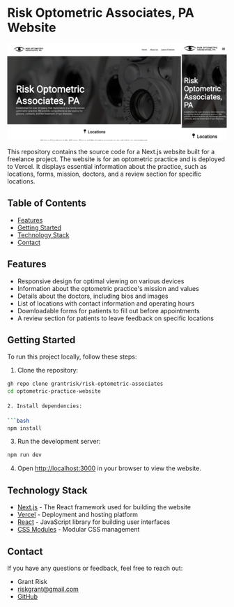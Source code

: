 # Risk Optometric Associates, PA Website

![Screenshot of the website](images/screenshots.png)

This repository contains the source code for a Next.js website built for a freelance project. The website is for an optometric practice and is deployed to Vercel. It displays essential information about the practice, such as locations, forms, mission, doctors, and a review section for specific locations.

## Table of Contents

- [Features](#features)
- [Getting Started](#getting-started)
- [Technology Stack](#technology-stack)
- [Contact](#contact)

## Features

- Responsive design for optimal viewing on various devices
- Information about the optometric practice's mission and values
- Details about the doctors, including bios and images
- List of locations with contact information and operating hours
- Downloadable forms for patients to fill out before appointments
- A review section for patients to leave feedback on specific locations

## Getting Started

To run this project locally, follow these steps:

1. Clone the repository:

````bash
gh repo clone grantrisk/risk-optometric-associates
cd optometric-practice-website

2. Install dependencies:

```bash
npm install
````

3. Run the development server:

```bash
npm run dev
```

4. Open [http://localhost:3000](http://localhost:3000) in your browser to view the website.

## Technology Stack

- [Next.js](https://nextjs.org/) - The React framework used for building the website
- [Vercel](https://vercel.com/) - Deployment and hosting platform
- [React](https://reactjs.org/) - JavaScript library for building user interfaces
- [CSS Modules](https://github.com/css-modules/css-modules) - Modular CSS management

## Contact

If you have any questions or feedback, feel free to reach out:

- Grant Risk
- riskgrant@gmail.com
- [GitHub](https://github.com/grantrisk)
